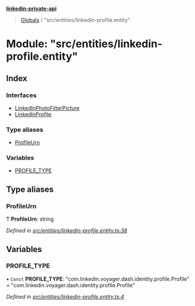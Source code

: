 **[linkedin-private-api](../README.md)**

> [Globals](../globals.md) / "src/entities/linkedin-profile.entity"

# Module: "src/entities/linkedin-profile.entity"

## Index

### Interfaces

- [LinkedInPhotoFilterPicture](../interfaces/_src_entities_linkedin_profile_entity_.linkedinphotofilterpicture.md)
- [LinkedInProfile](../interfaces/_src_entities_linkedin_profile_entity_.linkedinprofile.md)

### Type aliases

- [ProfileUrn](_src_entities_linkedin_profile_entity_.md#profileurn)

### Variables

- [PROFILE_TYPE](_src_entities_linkedin_profile_entity_.md#profile_type)

## Type aliases

### ProfileUrn

Ƭ **ProfileUrn**: string

_Defined in [src/entities/linkedin-profile.entity.ts:38](https://github.com/david1asher/linkedin-private-api/blob/8f509eb/src/entities/linkedin-profile.entity.ts#L38)_

## Variables

### PROFILE_TYPE

• `Const` **PROFILE_TYPE**: \"com.linkedin.voyager.dash.identity.profile.Profile\" = "com.linkedin.voyager.dash.identity.profile.Profile"

_Defined in [src/entities/linkedin-profile.entity.ts:4](https://github.com/david1asher/linkedin-private-api/blob/8f509eb/src/entities/linkedin-profile.entity.ts#L4)_
